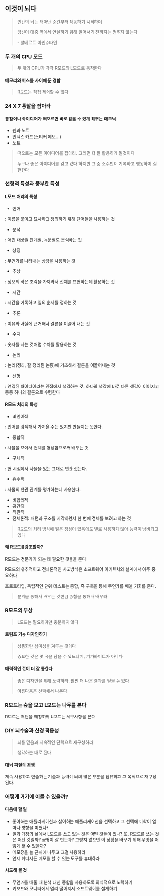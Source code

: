 ## 이것이 뇌다

> 인간의 뇌는 태어난 순간부터 작동하기 시작하며
>
> 당신이 대중 앞에서 연설하기 위해 일어서기 전까지는 멈추지 않는다
>
> \- 알베르트 아인슈타인



### 두 개의 CPU 모드

> 두 개의 CPU가 각각 R모드와 L모드로 동작한다

#### 메모리와 버스를 사이에 둔 경합

> R모드는 직접 제어할 수 없다

### 24 X 7 통찰을 잡아라

#### 통찰이나 아이디어가 떠오르면 바로 잡을 수 있게 해주는 테크닉

* 펜과 노트
* 인덱스 카드(스티커 메모...)
* 노트

> 떠오르는 모든 아이디어를 잡아라. 그러면 더 잘 활용하게 될것이다
>
> 누구나 좋은 아이디어를 갖고 있다 하지만 그 중 소수만이 기록하고 행동하며 실현한다

### 선형적 특성과 풍부한 특성

#### L모드 처리의 특성

* 언어

: 이름을 붙이고 묘사하고 정의하기 위해 단어들을 사용하는 것

* 분석

: 어떤 대상을 단계별, 부분별로 분석하는 것

* 상징

: 무언가를 나타내는 상징을 사용하는 것

* 추상

: 정보의 작은 조각을 가져와서 전체를 표현하는데 활용하는 것

* 시간

: 시간을 기록하고 일의 순서를 정하는 것

* 추론

: 이유와 사실에 근거해서 결론을 이끌어 내는 것

* 수치

: 숫자를 세는 것처럼 수치를 활용하는 것

* 논리

: 논리(정리, 잘 정리된 논증)에 기초해서 결론을 이끌어내는 것

* 선형

: 연결된 아이디어라는 관점에서 생각하는 것. 하나의 생각에 바로 다른 생각이 이어지고 종종 하나의 결론으로 수렴한다

#### R모드 처리의 특성

* 비언어적

:  언어를 검색해서 가져올 수는 있지만 만들지는 못한다.

* 종합적

: 사물을 모아서 전체를 형성함으로써 배우는 것

* 구체적

: 현 시점에서 사물을 있는 그대로 연관 짓는다.

* 유추적

: 사물의 연관 관계를 평가하는데 사용한다.

* 비합리적
* 공간적
* 직관적
* 전체론적: 패턴과 구조를 지각하면서 한 번에 전체를 보려고 하는 것

> R모드의 처리 방식에 맣은 장점이 있음에도 별로 사용하지 않아 능력이 낭비되고 있다

#### 왜 R모드를강조할까?

R모드는 전문가가 되는 데 필요한 것들을 준다

R모드의 유추적이고 전체론적인 사고방식은 소프트웨어 아키텍처와 설계에서 아주 중요하다

프로토타입, 독립적인 단위 테스트는 종합, 즉 구축을 통해 무언가를 배울 기회를 준다.

> 분석을 통해서 배우는 것만큼 종합을 통해서 배우라

### R모드의 부상

> L모드는 필요하지만 충분하지 않다

#### 트럼프 기능 디자인하기

> 상품화란 심미성을 겨루는 것이다
>
> 중요한 것은 몇 곡을 담을 수 있느냐지, 기가바이트가 아니다

#### 매력적인 것이 더 잘 통한다

> 좋은  디자인을 위해 노력하라. 훨씬 더 나은 결과를 얻을 수 있다
>
> 아름다움은 선택에서 나온다

### R모드는 숲을 보고 L모드는 나무를 본다

R모드는 패턴을 매칭하며 L모드는 세부사항을 본다

### DIY 뇌수술과 신경 적응성

>  뇌를 믿음과 지속적인 단력으로 재구성하라
>
> 생각하는  대로 된다

#### 대뇌 피질의 경쟁

계속 사용하고 연습하는 기술과 능력이 뇌의 많은 부분을 점유하고 그 목적으로 재구성된다.

### 어떻게 거기에 이를 수 있을까?

#### 다음에 할 일

* 좋아하는 애플리케이션과 싫어하는 애플리케이션을 선택하고 그 선택에 미학이 얼마나 영향을 미쳤나?
* 일과 가정의 삶에서 L모드를 쓰고 있는 것은 어떤 것들이 있나? 또, R모드를 쓰는 것은 어떤 것일까? 균형이 잘 만는가? 그렇지 않으면 이 상황을 바꾸기 위해 무엇을 어떻게 할 수 있을까?
* 메모장을 늘 근처에 나두고 그걸 사용하라
* 언제 어디서든 메모를 할 수 잇는 도구를 휴대하라

#### 시도해 볼 것

* 무언가를 배울 때 분석 대신 종합을  사용하도록 의식적으로 노력하기
* 키보드와 모니터에서 멀리 떨어져서 소프트웨어를 설계하기